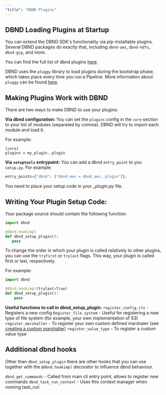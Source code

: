 ```yaml
---
"title": "DBND Plugins"
---
```

## DBND Loading Plugins at Startup

You can extend the DBND SDK's functionality via pip-installable plugins.
Several DBND packages do exactly that, including `dbnd-aws`, `dbnd-hdfs`, `dbnd-gcp`, and more.

You can find the full list of dbnd plugins [here](doc:​​installing-dbnd).

DBND uses the `pluggy` library to load plugins during the bootstrap phase, which takes place every time you run a Pipeline. More information about `pluggy` can be found [here]( https://pluggy.readthedocs.io/en/latest/).

## Making Plugins Work with DBND

There are two ways to make DBND to use your plugins:

**Via dbnd configuration:**
You can set the `plugins` config in the `core` section to your list of modules (separated by comma).
DBND will try to import each module and load it.

For example:

```
[core]
plugins = my_plugin._plugin
```

**Via `setuptools` entrypoint:**
You can add a dbnd `entry_point` to you `setup.py`.
For example:

```python
entry_points={"dbnd": ["dbnd-aws = dbnd_aws._plugin"]},
```

You need to place your setup code in your *_plugin.py* file.

## Writing Your Plugin Setup Code:

Your package source should contain the following function:

```python
import dbnd

@dbnd.hookimpl
def dbnd_setup_plugin():
   pass
```

To change the order in which your plugin is called relatively to other plugins, you can use the `tryfirst` or `trylast` flags. This way, your plugin is called first or last, respectively.

For example:

```python
import dbnd

@dbnd.hookimpl(trylast=True)
def dbnd_setup_plugin():
    pass
```

**Useful functions to call in dbnd_setup_plugin:**
`register_config_cls` - Registers a new config
`Register_file_system` - Useful for registering a new type of file system (for example, your own implementation of S3)
`register_marshaller` - To register your own custom defined marshaler (see [creating a custom marshaller](doc:custom-marshaller))
`register_value_type` - To register a custom value type

## Additional dbnd hooks

Other than `dbnd_setup_plugin` there are other hooks that you can use together with the `@dbnd.hookimpl` decorator to influence dbnd behaviour.

`dbnd_get_commands` - Called from main cli entry point, allows to register new commands
`dbnd_task_run_context` - Uses this context manager when running task_run